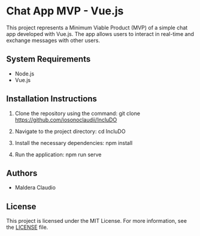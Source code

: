 # Chat App MVP - Vue.js

This project represents a Minimum Viable Product (MVP) of a simple chat app developed with Vue.js. The app allows users to interact in real-time and exchange messages with other users.

## System Requirements

- Node.js
- Vue.js

## Installation Instructions

1. Clone the repository using the command:
git clone https://github.com/iosonoclaudii/IncluDO

2. Navigate to the project directory:
cd IncluDO

3. Install the necessary dependencies:
npm install

5. Run the application:
npm run serve



## Authors

- Maldera Claudio

## License

This project is licensed under the MIT License. For more information, see the [LICENSE](LICENSE) file.
